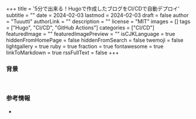 +++
title = '5分で出来る！Hugoで作成したブログをCI/CDで自動デプロイ'
subtitle = ""
date = 2024-02-03
lastmod = 2024-02-03
draft = false
author = "Tuuutti"
authorLink = ""
description = ""
license = "MIT"
images = []
tags = ["Hugo", "CI/CD", "GitHub Actions"]
categories = ["CI/CD"]
featuredImage = ""
featuredImagePreview = ""
isCJKLanguage = true
hiddenFromHomePage = false
hiddenFromSearch = false
twemoji = false
lightgallery = true
ruby = true
fraction = true
fontawesome = true
linkToMarkdown = true
rssFullText = false
+++

<!--more-->

### 背景

<br>

### 参考情報
- []()
